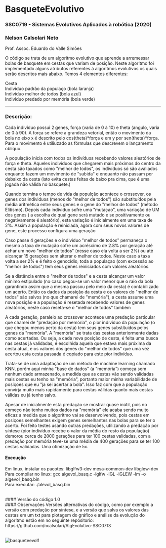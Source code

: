 # BasqueteEvolutivo

<h3>SSC0719 - Sistemas Evolutivos Aplicados à robótica (2020)</h3>
<h3>Nelson Calsolari Neto</h3>
<p>Prof. Assoc. Eduardo do Valle Simões</p>

O código se trata de um algoritmo evolutivo que aprende a arremessar bolas de basquete em cestas que variam de posição.
Neste algoritmo foi implementado alguns atributos referentes à algoritmos evolutivos os quais serão descritos mais abaixo.
Temos 4 elementos diferentes:

Cesta <br>
Individuo padrão da populaço (bola laranja)<br>
Individuo melhor de todos (bola azul)<br>
Individuo predado por memória (bola verde)<br>

<hr>

<h3>Descrição:</h3>
<p>Cada indivíduo possui 2 genes, força (varia de 0 à 10) e theta (angulo, varia de 0 à 90). A força se refere a grandeza vetorial, então o movimento da bola no eixo x é descrito pelo cos(theta)*força e em y por sen(theta)*força. Para o movimento é utiliuzado as fórmulas que descrevem o lançamento oblíquo.</p>

<p>A população inicia com todos os indivíduos recebendo valores aleatórios de força e theta. Aqueles individuos que chegarem mais próximos do centro da cesta são taxados como "melhor de todos", os indivíduos só são avaliados enquanto fazem um movimento de "subida" e enquanto não passam por debaixo da cesta (isto evita cestas feitas de baixo pra cima, que é uma jogada não válida no basquete.)</p>

<p>Quando termina o tempo de vida da populção acontece o crossover, os genes dos individuos (menos do "melhor de todos") são substituídos pela média aritmética entre seus genes e o gene do "melhor de todos" (método Elitismo). Depois cada individuo sofre uma "mutaçao", uma variação de UM dos genes ( a escolha de qual gene será mutado e se positivamente ou negativamente é aleatório), esta variação é inicialmente em uma taxa de 2%. Assim a população é reiniciada, agora com seus novos valores de gene, este processo configura uma geração </p>

<p>Caso passe 4 gerações e o indivíduo "melhor de todos" permaneça o mesmo a taxa de mutação sofre um acréscimo de 2.8% por geração até achar um novo "melhor de todos" (nesse caso ela volta a ser 2%) ou até alcançar 15 gerações sem alterar o melhor de todos. Neste caso a taxa volta a ser 2% e é feito o genocídio, toda a populaçao (com excessão ao "melhor de todos") tem seus genes reiniciados com valores aleatórios.  </p>

<p>Se a distância entre o "melhor de todos" e a cesta alcançar um valor mínimo estipulado (no caso pegou-se um valor menor que o raio da bola garantindo assim que a mesma passou pelo meio da cesta) é contabilizado um acerto. Então os dados da posição da cesta e os valores do "melhor de todos" são salvos (no que chamarei de "memória"), a cesta assume uma nova posição e a população é resetada recebendo valores de genes aleatórios, neste caso reseta-se o "melhor de todos" também </p>

<p>A cada geração, paralelo ao crossover acontece uma predação particular que chamei de "predação por memória", o pior indivíduo da população (o que chegou menos perto da cesta) tem seus genes substítuidos pelos genes da "memória". A "memória" se trata das cestas anteriormente dadas como acertadas. Ou seja, a cada nova posição de cesta, é feita uma busca nas cestas já validadas, é escolhida aquela que estava mais próxima da cesta atual, e os valores dos genes do "melhor de todos" que uma vez acertou esta cesta passada é copiado para este pior indivíduo.</p>
<p>Trata-se de uma adaptação de um método de machine learning chamado KNN, porém aqui minha "base de dados" (a "memória") começa sem nenhum dado armazenado, a medida que as cestas vão sendo validadas mais cestas eu tenho na "memória", portanto maior minha variabilidade de posiçoes que eu "ja sei acertar a bola". Isso faz com que a população convirja muito mais rapidamente para cestas válidas quanto mais cestas válidas eu já tenho salvo.</p>

<p>Apesar de inicialmente esta predação se mostrar quase inútil, pois no começo não tenho muitos dados na "memória" ele acaba sendo muito eficaz a medida que o algoritmo vai se desenvolvendo, pois cestas em posiçoes semelhantes exigem genes semelhantes nas bolas para se ter o acerto. Foi feito testes usando outras predações, utilizando a predação por síntese (pior indivíduo recebe o valor da média do resto da população) demorou cerca de 2000 gerações para ter 100 cestas validadas, com a predação por memória teve-se uma média de 400 gerações para se ter 100 cestas validadas. Uma otimização de 5x.</p>


#### Execução
Em linux, instalar os pacotes: libglfw3-dev mesa-common-dev libglew-dev<br>
Para compilar no linux: gcc algevol_basq.c -lglfw -lGL -lGLEW -lm -o algevol_basq.bin<br>
Para executar: ./alevol_basq.bin<br>

<br>
#### Versão do código
1.0

<br>
#### Observações
Versões alternativas do código, como por exemplo a versão com predação por síntese, e a versão que salva os valores das cestas em um txt para plotagem do gráfico e análise da evolução do algoritmo estão em no seguinte repósitorio: <br>
https://github.com/ncalsolari/AlgEvolutivo-SSC0713

<br>
<br>

![basqueteevol1](https://user-images.githubusercontent.com/26654523/102576693-fdc93b00-40d4-11eb-8b53-d065c9a780be.png)



